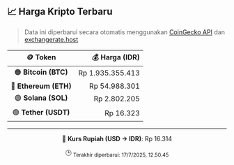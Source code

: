 

<!-- HARGA_KRIPTO -->
## 📈 Harga Kripto Terbaru

> Data ini diperbarui secara otomatis menggunakan [CoinGecko API](https://www.coingecko.com/) dan [exchangerate.host](https://exchangerate.host/)

<div align="center">

| 🪙 Token | 💰 Harga (IDR) |
|:------:|---------------:|
| 🟠 **Bitcoin (BTC)**   | Rp 1.935.355.413 |
| 🔵 **Ethereum (ETH)**  | Rp 54.988.301 |
| 🟣 **Solana (SOL)**    | Rp 2.802.205 |
| 🟢 **Tether (USDT)**   | Rp 16.323 |

---

💱 **Kurs Rupiah (USD → IDR)**: Rp 16.314

🕒 <sub>Terakhir diperbarui: 17/7/2025, 12.50.45</sub>

</div>
<!-- /HARGA_KRIPTO -->